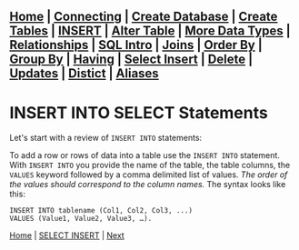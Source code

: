[Home](/) | [Connecting](/2-connecting/) | [Create Database](/3-create-database/) | [Create Tables](/4-create-table/) | [INSERT](/5-insert/) | [Alter Table](/6-alter-table/) | [More Data Types](/7-more-data-types/) | [Relationships](/8-relationships/) | [SQL Intro](/9-sql-intro/) | [Joins](/10-joins/) | [Order By](/11-order-by/) | [Group By](/12-group-by/) | [Having](/13-having/)  | [Select Insert](/14-selectinsert/) | [Delete](/15-delete/) | [Updates](/16-updates/) | [Distict](/17-distinct/) | [Aliases](/18-aliases/) 
---

# INSERT INTO SELECT Statements

Let's start with a review of `INSERT INTO` statements:

To add a row or rows of data into a table use the `INSERT INTO` statement.  With `INSERT INTO` you provide the name of the table, the table columns, the `VALUES` keyword followed by a comma delimited list of values.  _The order of the values should correspond to the column names._  The syntax looks like this:

```
INSERT INTO tablename (Col1, Col2, Col3, ...)
VALUES (Value1, Value2, Value3, …).
```

[Home](/)  |  [SELECT INSERT](/14-selectinsert/)  |  [Next](/14-selectinsert/1)
